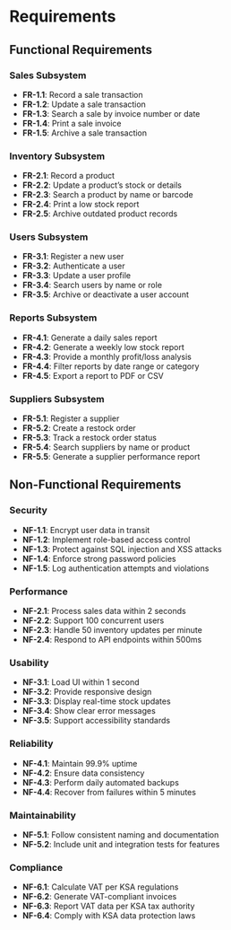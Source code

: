 # Requirements

## Functional Requirements

### Sales Subsystem
- **FR-1.1**: Record a sale transaction
- **FR-1.2**: Update a sale transaction
- **FR-1.3**: Search a sale by invoice number or date
- **FR-1.4**: Print a sale invoice
- **FR-1.5**: Archive a sale transaction

### Inventory Subsystem
- **FR-2.1**: Record a product
- **FR-2.2**: Update a product’s stock or details
- **FR-2.3**: Search a product by name or barcode
- **FR-2.4**: Print a low stock report
- **FR-2.5**: Archive outdated product records

### Users Subsystem
- **FR-3.1**: Register a new user
- **FR-3.2**: Authenticate a user
- **FR-3.3**: Update a user profile
- **FR-3.4**: Search users by name or role
- **FR-3.5**: Archive or deactivate a user account

### Reports Subsystem
- **FR-4.1**: Generate a daily sales report
- **FR-4.2**: Generate a weekly low stock report
- **FR-4.3**: Provide a monthly profit/loss analysis
- **FR-4.4**: Filter reports by date range or category
- **FR-4.5**: Export a report to PDF or CSV

### Suppliers Subsystem
- **FR-5.1**: Register a supplier
- **FR-5.2**: Create a restock order
- **FR-5.3**: Track a restock order status
- **FR-5.4**: Search suppliers by name or product
- **FR-5.5**: Generate a supplier performance report

## Non-Functional Requirements

### Security
- **NF-1.1**: Encrypt user data in transit
- **NF-1.2**: Implement role-based access control
- **NF-1.3**: Protect against SQL injection and XSS attacks
- **NF-1.4**: Enforce strong password policies
- **NF-1.5**: Log authentication attempts and violations

### Performance
- **NF-2.1**: Process sales data within 2 seconds
- **NF-2.2**: Support 100 concurrent users
- **NF-2.3**: Handle 50 inventory updates per minute
- **NF-2.4**: Respond to API endpoints within 500ms

### Usability
- **NF-3.1**: Load UI within 1 second
- **NF-3.2**: Provide responsive design
- **NF-3.3**: Display real-time stock updates
- **NF-3.4**: Show clear error messages
- **NF-3.5**: Support accessibility standards

### Reliability
- **NF-4.1**: Maintain 99.9% uptime
- **NF-4.2**: Ensure data consistency
- **NF-4.3**: Perform daily automated backups
- **NF-4.4**: Recover from failures within 5 minutes

### Maintainability
- **NF-5.1**: Follow consistent naming and documentation
- **NF-5.2**: Include unit and integration tests for features

### Compliance
- **NF-6.1**: Calculate VAT per KSA regulations
- **NF-6.2**: Generate VAT-compliant invoices
- **NF-6.3**: Report VAT data per KSA tax authority
- **NF-6.4**: Comply with KSA data protection laws